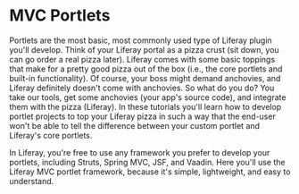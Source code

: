 # MVC Portlets [](id=developing-jsp-portlets-using-liferay-mvc)

Portlets are the most basic, most commonly used type of Liferay plugin you'll
develop. Think of your Liferay portal as a pizza crust (sit down, you can go
order a real pizza later). Liferay comes with some basic toppings that make for
a pretty good pizza out of the box (i.e., the core portlets and built-in
functionality). Of course, your boss might demand anchovies, and Liferay
definitely doesn't come with anchovies. So what do you do? You take our tools,
get some anchovies (your app's source code), and integrate them with the pizza
(Liferay). In these tutorials you'll learn how to develop portlet projects to
top your Liferay pizza in such a way that the end-user won't be able to tell the
difference between your custom portlet and Liferay's core portlets. 

In Liferay, you're free to use any framework you prefer to develop your
portlets, including Struts, Spring MVC, JSF, and Vaadin. Here you'll use the
Liferay MVC portlet framework, because it's simple, lightweight, and easy to
understand. 

